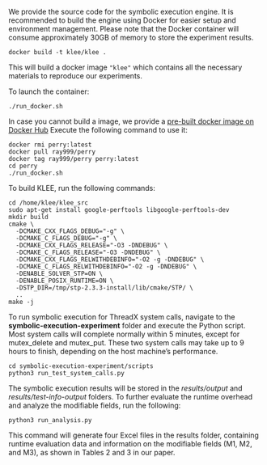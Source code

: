 We provide the source code for the symbolic execution engine. It is recommended to build the engine using Docker for easier setup and environment management. Please note that the Docker container will consume approximately 30GB of memory to store the experiment results.

```
docker build -t klee/klee .
```

This will build a docker image `"klee"` which contains all the necessary materials to reproduce our experiments.

To launch the container:

```
./run_docker.sh
```

In case you cannot build a image, we provide a [pre-built docker image on Docker Hub](TODO) Execute the following command to use it:

```
docker rmi perry:latest
docker pull ray999/perry
docker tag ray999/perry perry:latest
cd perry
./run_docker.sh
```

To build KLEE, run the following commands:

```
cd /home/klee/klee_src
sudo apt-get install google-perftools libgoogle-perftools-dev
mkdir build
cmake \
  -DCMAKE_CXX_FLAGS_DEBUG="-g" \
  -DCMAKE_C_FLAGS_DEBUG="-g" \
  -DCMAKE_CXX_FLAGS_RELEASE="-O3 -DNDEBUG" \
  -DCMAKE_C_FLAGS_RELEASE="-O3 -DNDEBUG" \
  -DCMAKE_CXX_FLAGS_RELWITHDEBINFO="-O2 -g -DNDEBUG" \
  -DCMAKE_C_FLAGS_RELWITHDEBINFO="-O2 -g -DNDEBUG" \
  -DENABLE_SOLVER_STP=ON \
  -DENABLE_POSIX_RUNTIME=ON \
  -DSTP_DIR=/tmp/stp-2.3.3-install/lib/cmake/STP/ \
  ..
make -j
```

To run symbolic execution for ThreadX system calls, navigate to the **symbolic-execution-experiment** folder and execute the Python script. Most system calls will complete normally within 5 minutes, except for mutex_delete and mutex_put. These two system calls may take up to 9 hours to finish, depending on the host machine’s performance.

```
cd symbolic-execution-experiment/scripts
python3 run_test_system_calls.py
```

The symbolic execution results will be stored in the *results/output* and *results/test-info-output* folders. To further evaluate the runtime overhead and analyze the modifiable fields, run the following:

```
python3 run_analysis.py
```

This command will generate four Excel files in the results folder, containing runtime evaluation data and information on the modifiable fields (M1, M2, and M3), as shown in Tables 2 and 3 in our paper.